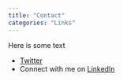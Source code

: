 ```yaml
---
title: "Contact"
categories: "Links"
---
```

Here is some text

- [Twitter](http://www.twitter.com)
- Connect with me on [LinkedIn](http://www.linkedin.com)
